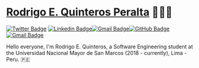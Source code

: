 # [Rodrigo E. Quinteros Peralta](https://www.linkedin.com/in/rodrigo-e-quinteros-peralta-6a626b222/) 👨🏾‍💻
[![Twitter Badge](https://img.shields.io/badge/-@rodrigo_eqp-1ca0f1?style=flat-square&labelColor=1ca0f1&logo=twitter&logoColor=white&link=https://twitter.com/rodrigo_eqp)](https://twitter.com/rodrigo_eqp) [![Linkedin Badge](https://img.shields.io/badge/-rodrigo_eqp-blue?style=flat-square&logo=Linkedin&logoColor=white&link=https://www.linkedin.com/in/rodrigo-e-quinteros-peralta-6a626b222/)](https://www.linkedin.com/in/rodrigo-e-quinteros-peralta-6a626b222/)[![Gmail Badge](https://img.shields.io/badge/-connectwithrodrigoqp0722@gmail.com-c14438?style=flat-square&logo=Gmail&logoColor=white&link=mailto:connectwithrodrigoqp0722@gmail.com)](mailto:connectwithrodrigoqp0722@gmail.com)[![GitHub Badge](https://img.shields.io/badge/-@QPRodrigo-%23181717?style=flat-square&logo=github)](https://github.com/QPRodrigo)[![Gmail Badge](https://img.shields.io/badge/-connectwithrodrigo.quinteros@unmsm.edu.pe-c14438?style=flat-square&logo=Gmail&logoColor=white&link=mailto:connectwithrodrigo.quinteros@unmsm.edu.pe)](mailto:connectwithrodrigo.quinteros@unmsm.edu.pe)

Hello everyone, I'm Rodrigo E. Quinteros, a Software Engineering student at the Universidad Nacional Mayor de San Marcos (2018 - currently), Lima - Peru. 🇵🇪
<!--
**QPRodrigo/QPRodrigo** is a ✨ _special_ ✨ repository because its `README.md` (this file) appears on your GitHub profile.

Here are some ideas to get you started:

- 🔭 I’m currently working on ...
- 🌱 I’m currently learning ...
- 👯 I’m looking to collaborate on ...
- 🤔 I’m looking for help with ...
- 💬 Ask me about ...
- 📫 How to reach me: ...
- 😄 Pronouns: ...
- ⚡ Fun fact: ...
-->
